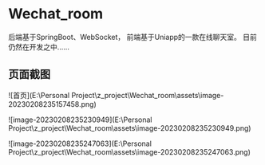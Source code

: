 # Wechat_room
后端基于SpringBoot、WebSocket，
前端基于Uniapp的一款在线聊天室。
目前仍然在开发之中……

## 页面截图

![首页](E:\Personal Project\z_project\Wechat_room\assets\image-20230208235157458.png)



![image-20230208235230949](E:\Personal Project\z_project\Wechat_room\assets\image-20230208235230949.png)

![image-20230208235247063](E:\Personal Project\z_project\Wechat_room\assets\image-20230208235247063.png)

